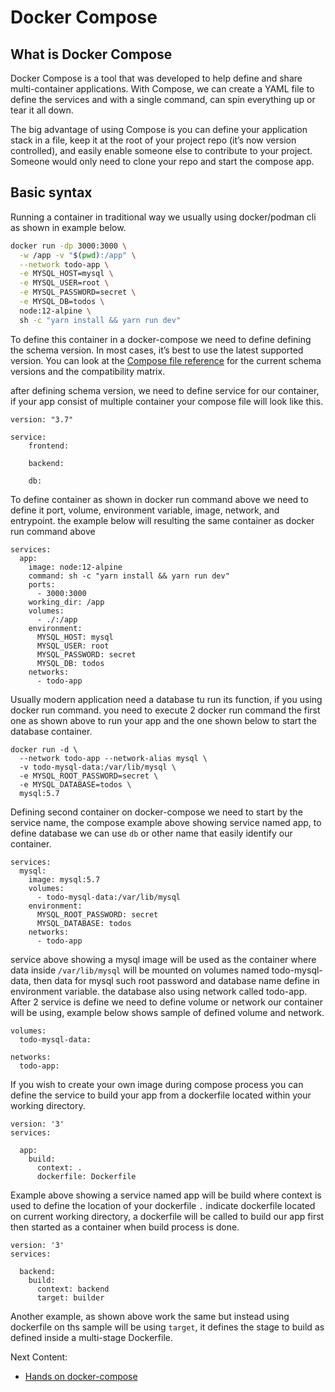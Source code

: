 # Docker Compose

## What is Docker Compose

Docker Compose is a tool that was developed to help define and share multi-container applications. With Compose, we can create a YAML file to define the services and with a single command, can spin everything up or tear it all down.

The big advantage of using Compose is you can define your application stack in a file, keep it at the root of your project repo (it’s now version controlled), and easily enable someone else to contribute to your project. Someone would only need to clone your repo and start the compose app.

## Basic syntax

Running a container in traditional way we usually using docker/podman cli as shown in example below.

```bash
docker run -dp 3000:3000 \
  -w /app -v "$(pwd):/app" \
  --network todo-app \
  -e MYSQL_HOST=mysql \
  -e MYSQL_USER=root \
  -e MYSQL_PASSWORD=secret \
  -e MYSQL_DB=todos \
  node:12-alpine \
  sh -c "yarn install && yarn run dev"
```

To define this container in a docker-compose we need to define defining the schema version. In most cases, it’s best to use the latest supported version. You can look at the [Compose file reference](https://docs.docker.com/compose/compose-file/) for the current schema versions and the compatibility matrix.

after defining schema version, we need to define service for our container, if your app consist of multiple container your compose file will look like this.

```docker-compose
version: "3.7"

service:
    frontend:

    backend:

    db:
```

To define container as shown in docker run command above we need to define it port, volume, environment variable, image, network, and entrypoint. the example below will resulting the same container as docker run command above

```docker-compose
services:
  app:
    image: node:12-alpine
    command: sh -c "yarn install && yarn run dev"
    ports:
      - 3000:3000
    working_dir: /app
    volumes:
      - ./:/app
    environment:
      MYSQL_HOST: mysql
      MYSQL_USER: root
      MYSQL_PASSWORD: secret
      MYSQL_DB: todos
    networks:
      - todo-app
```

Usually modern application need a database tu run its function, if you using docker run command. you need to execute 2 docker run command the first one as shown above to run your app and the one shown below to start the database container.

```docker-compose
docker run -d \
  --network todo-app --network-alias mysql \
  -v todo-mysql-data:/var/lib/mysql \
  -e MYSQL_ROOT_PASSWORD=secret \
  -e MYSQL_DATABASE=todos \
  mysql:5.7
```

Defining second container on docker-compose we need to start by the service name, the compose example above showing service named app, to define database we can use `db` or other name that easily identify our container.

```docker-compose
services:
  mysql:
    image: mysql:5.7
    volumes:
      - todo-mysql-data:/var/lib/mysql
    environment:
      MYSQL_ROOT_PASSWORD: secret
      MYSQL_DATABASE: todos
    networks:
      - todo-app
```

service above showing a mysql image will be used as the container where data inside `/var/lib/mysql` will be mounted on volumes named todo-mysql-data, then data for mysql such root password and database name define in environment variable. the database also using network called todo-app.
After 2 service is define we need to define volume or network our container will be using, example below shows sample of defined volume and network.

```docker-compose
volumes:
  todo-mysql-data:

networks:
  todo-app:
```

If you wish to create your own image during compose process you can define the service to build your app from a dockerfile located within your working directory.

```docker-compose
version: '3'
services:

  app:
    build:
      context: .
      dockerfile: Dockerfile
```

Example above showing a service named app will be build where context is used to define the location of your dockerfile `.` indicate dockerfile located on current working directory, a dockerfile will be called to build our app first then started as a container when build process is done.

```docker-compose
version: '3'
services:

  backend:
    build:
      context: backend
      target: builder
```

Another example, as shown above work the same but instead using dockerfile on ths sample will be using `target`, it defines the stage to build as defined inside a multi-stage Dockerfile.

Next Content:

* [Hands on docker-compose](../src/05-compose/README.md)
